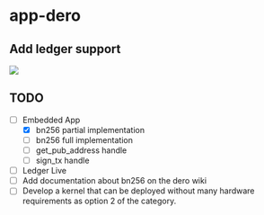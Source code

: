 # app-dero

## Add ledger support


![](https://developers.ledger.com/docs/coin/images/general-architecture-live.png)

## TODO

- [ ] Embedded App
    - [x] bn256 partial implementation
    - [ ] bn256 full implementation
    - [ ] get_pub_address handle
	- [ ] sign_tx handle
- [ ] Ledger Live
- [ ] Add documentation about bn256 on the dero wiki
- [ ] Develop a kernel that can be deployed without many hardware    requirements as option 2 of the category. 